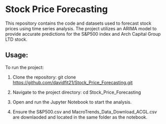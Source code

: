 # Stock Price Forecasting

This repository contains the code and datasets used to forecast stock prices using time series analysis. The project utilizes an ARIMA model to provide accurate predictions for the S&P500 index and Arch Capital Group LTD stock.

## Usage:

To run the project:
1. Clone the repository: git clone https://github.com/davidfit21/Stock_Price_Forecasting.git

2. Navigate to the project directory: cd Stock_Price_Forecasting

3. Open and run the Jupyter Notebook to start the analysis.

4. Ensure the S&P500.csv and MacroTrends_Data_Download_ACGL.csv are downlaoded and located in the same folder as the notebook.

